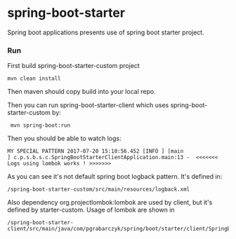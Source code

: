 # spring-boot-starter
Spring boot applications presents use of spring boot starter project.

### Run
First build spring-boot-starter-custom project
```
mvn clean install
```
Then maven should copy build into your local repo.

Then you can run spring-boot-starter-client which uses spring-boot-starter-custom by:
```
 mvn spring-boot:run
 ```
 
 Then you should be able to watch logs:
 ```
 MY SPECIAL PATTERN 2017-07-20 15:10:56.452 [INFO ] [main                  ] c.p.s.b.s.c.SpringBootStarterClientApplication.main:13 -  <<<<<<< Logs using lombok works ! >>>>>>> 
 ```
 
 As you can see it's not default spring boot logback pattern.
 It's defined in:
 ```
 /spring-boot-starter-custom/src/main/resources/logback.xml
 ```
 
 Also dependency org.projectlombok:lombok are used by client, but it's defined by starter-custom.
 Usage of lombok are shown in
 ```
 /spring-boot-starter-client/src/main/java/com/pgrabarczyk/spring/boot/starter/client/SpringBootStarterClientApplication.java
 ```
